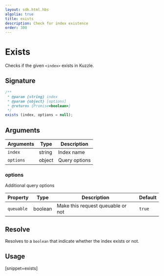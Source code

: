 ```yaml
---
layout: sdk.html.hbs
algolia: true
title: exists
description: Check for index existence
order: 300
---
```


# Exists

Checks if the given `<index>` exists in Kuzzle.

## Signature

```javascript
/**
 * @param {string} index
 * @param {object} [options]
 * @returns {Promise<boolean>}
 */
exists (index, options = null);
```

## Arguments

| Arguments | Type   | Description    |
| --------- | ------ | ---------------|
| `index`   | string | Index name     |
| `options` | object | Query options  |

### **options**

Additional query options

| Property   | Type    | Description                       | Default |
| ---------- | ------- | --------------------------------- | ------- |
| `queuable` | boolean | Make this request queuable or not | `true`  |

## Resolve

Resolves to a `boolean` that indicate whether the index exists or not.

## Usage

[snippet=exists]
